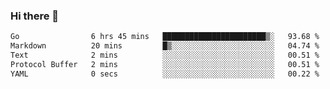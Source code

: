 ### Hi there 👋

<!--
**yeya24/yeya24** is a ✨ _special_ ✨ repository because its `README.md` (this file) appears on your GitHub profile.

Here are some ideas to get you started:

- 🔭 I’m currently working on ...
- 🌱 I’m currently learning ...
- 👯 I’m looking to collaborate on ...
- 🤔 I’m looking for help with ...
- 💬 Ask me about ...
- 📫 How to reach me: ...
- 😄 Pronouns: ...
- ⚡ Fun fact: ...
-->

<!--START_SECTION:waka-->

```txt
Go                6 hrs 45 mins   ███████████████████████▒░   93.68 %
Markdown          20 mins         █▒░░░░░░░░░░░░░░░░░░░░░░░   04.74 %
Text              2 mins          ░░░░░░░░░░░░░░░░░░░░░░░░░   00.51 %
Protocol Buffer   2 mins          ░░░░░░░░░░░░░░░░░░░░░░░░░   00.51 %
YAML              0 secs          ░░░░░░░░░░░░░░░░░░░░░░░░░   00.22 %
```

<!--END_SECTION:waka-->
